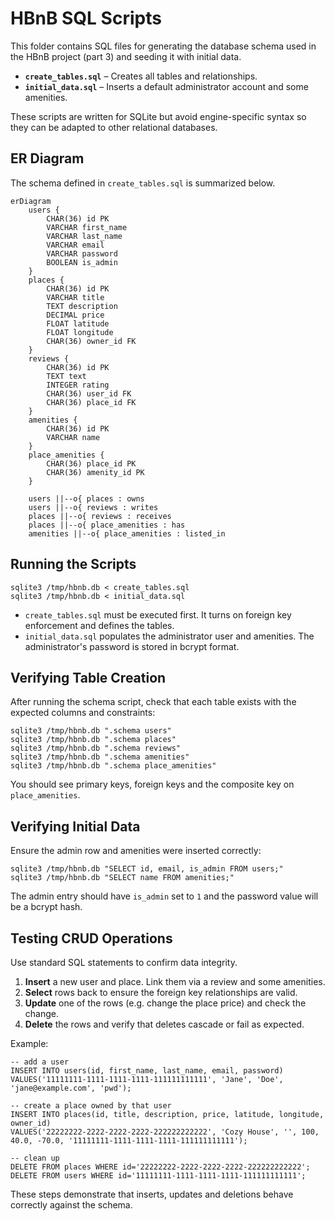 # HBnB SQL Scripts

This folder contains SQL files for generating the database schema used in the HBnB project (part 3) and seeding it with initial data.

- **`create_tables.sql`** – Creates all tables and relationships.
- **`initial_data.sql`** – Inserts a default administrator account and some amenities.

These scripts are written for SQLite but avoid engine-specific syntax so they can be adapted to other relational databases.

## ER Diagram

The schema defined in `create_tables.sql` is summarized below.

```mermaid
erDiagram
    users {
        CHAR(36) id PK
        VARCHAR first_name
        VARCHAR last_name
        VARCHAR email
        VARCHAR password
        BOOLEAN is_admin
    }
    places {
        CHAR(36) id PK
        VARCHAR title
        TEXT description
        DECIMAL price
        FLOAT latitude
        FLOAT longitude
        CHAR(36) owner_id FK
    }
    reviews {
        CHAR(36) id PK
        TEXT text
        INTEGER rating
        CHAR(36) user_id FK
        CHAR(36) place_id FK
    }
    amenities {
        CHAR(36) id PK
        VARCHAR name
    }
    place_amenities {
        CHAR(36) place_id PK
        CHAR(36) amenity_id PK
    }

    users ||--o{ places : owns
    users ||--o{ reviews : writes
    places ||--o{ reviews : receives
    places ||--o{ place_amenities : has
    amenities ||--o{ place_amenities : listed_in

```

## Running the Scripts

```
sqlite3 /tmp/hbnb.db < create_tables.sql
sqlite3 /tmp/hbnb.db < initial_data.sql
```

- `create_tables.sql` must be executed first. It turns on foreign key enforcement and defines the tables.
- `initial_data.sql` populates the administrator user and amenities. The administrator's password is stored in bcrypt format.

## Verifying Table Creation

After running the schema script, check that each table exists with the expected columns and constraints:

```
sqlite3 /tmp/hbnb.db ".schema users"
sqlite3 /tmp/hbnb.db ".schema places"
sqlite3 /tmp/hbnb.db ".schema reviews"
sqlite3 /tmp/hbnb.db ".schema amenities"
sqlite3 /tmp/hbnb.db ".schema place_amenities"
```

You should see primary keys, foreign keys and the composite key on `place_amenities`.

## Verifying Initial Data

Ensure the admin row and amenities were inserted correctly:

```
sqlite3 /tmp/hbnb.db "SELECT id, email, is_admin FROM users;"
sqlite3 /tmp/hbnb.db "SELECT name FROM amenities;"
```

The admin entry should have `is_admin` set to `1` and the password value will be a bcrypt hash.

## Testing CRUD Operations

Use standard SQL statements to confirm data integrity.

1. **Insert** a new user and place. Link them via a review and some amenities.
2. **Select** rows back to ensure the foreign key relationships are valid.
3. **Update** one of the rows (e.g. change the place price) and check the change.
4. **Delete** the rows and verify that deletes cascade or fail as expected.

Example:

```
-- add a user
INSERT INTO users(id, first_name, last_name, email, password)
VALUES('11111111-1111-1111-1111-111111111111', 'Jane', 'Doe', 'jane@example.com', 'pwd');

-- create a place owned by that user
INSERT INTO places(id, title, description, price, latitude, longitude, owner_id)
VALUES('22222222-2222-2222-2222-222222222222', 'Cozy House', '', 100, 40.0, -70.0, '11111111-1111-1111-1111-111111111111');

-- clean up
DELETE FROM places WHERE id='22222222-2222-2222-2222-222222222222';
DELETE FROM users WHERE id='11111111-1111-1111-1111-111111111111';
```

These steps demonstrate that inserts, updates and deletions behave correctly against the schema.
